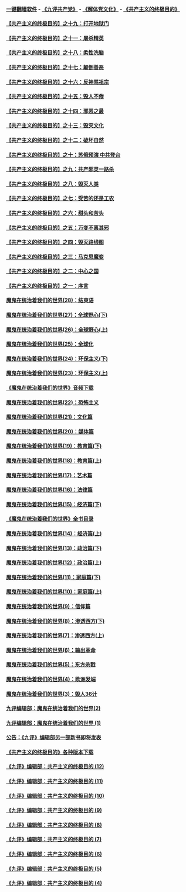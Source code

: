 #### [一键翻墙软件](https://github.com/gfw-breaker/nogfw/blob/master/README.md?t=05031537) -  [《九评共产党》](https://github.com/gfw-breaker/9ping.md?t=05031537) - [《解体党文化》](https://github.com/gfw-breaker/jtdwh.md?t=05031537) - [《共产主义的终极目的》](https://github.com/gfw-breaker/gczydzjmd.md?t=05031537)

#### [【共产主义的终极目的】之十九：打开地狱门](../pages/nsc422/n11206376.md?t=05031537) 

#### [【共产主义的终极目的】之十一：屠杀精英](../pages/nsc422/n11118442.md?t=05031537) 

#### [【共产主义的终极目的】之十八：柔性洗脑](../pages/nsc422/n11199994.md?t=05031537) 

#### [【共产主义的终极目的】之十七：颠倒善恶](../pages/nsc422/n11179782.md?t=05031537) 

#### [【共产主义的终极目的】之十六：反神骂祖宗](../pages/nsc422/n11166798.md?t=05031537) 

#### [【共产主义的终极目的】之十五：毁人不倦](../pages/nsc422/n11166792.md?t=05031537) 

#### [【共产主义的终极目的】之十四：邪恶之最](../pages/nsc422/n11150249.md?t=05031537) 

#### [【共产主义的终极目的】之十三：毁灭文化](../pages/nsc422/n11135227.md?t=05031537) 

#### [【共产主义的终极目的】之十二：破坏自然](../pages/nsc422/n11135214.md?t=05031537) 

#### [【共产主义的终极目的】之十：苏俄预演 中共登台](../pages/nsc422/n11118424.md?t=05031537) 

#### [【共产主义的终极目的】之九：共产邪灵一路杀](../pages/nsc422/n11114139.md?t=05031537) 

#### [【共产主义的终极目的】之八：毁灭人类](../pages/nsc422/n11108503.md?t=05031537) 

#### [【共产主义的终极目的】之七：受苦的还是工农](../pages/nsc422/n11101809.md?t=05031537) 

#### [【共产主义的终极目的】之六：甜头和苦头](../pages/nsc422/n11096971.md?t=05031537) 

#### [【共产主义的终极目的】之五：万变不离其邪](../pages/nsc422/n11091285.md?t=05031537) 

#### [【共产主义的终极目的】之四：毁灭路线图](../pages/nsc422/n11086284.md?t=05031537) 

#### [【共产主义的终极目的】之三：马克思魔变](../pages/nsc422/n11061941.md?t=05031537) 

#### [【共产主义的终极目的】之二：中心之国](../pages/nsc422/n11047728.md?t=05031537) 

#### [【共产主义的终极目的】之一：序言](../pages/nsc422/n11086077.md?t=05031537) 

#### [魔鬼在统治着我们的世界(28)：结束语](../pages/nsc422/n10936246.md?t=05031537) 

#### [魔鬼在统治着我们的世界(27)：全球野心(下)](../pages/nsc422/n10928319.md?t=05031537) 

#### [魔鬼在统治着我们的世界(26)：全球野心(上)](../pages/nsc422/n10900318.md?t=05031537) 

#### [魔鬼在统治着我们的世界(25)：全球化](../pages/nsc422/n10788205.md?t=05031537) 

#### [魔鬼在统治着我们的世界(24)：环保主义(下)](../pages/nsc422/n10695307.md?t=05031537) 

#### [魔鬼在统治着我们的世界(23)：环保主义(上)](../pages/nsc422/n10688613.md?t=05031537) 

#### [《魔鬼在统治着我们的世界》音频下载](../pages/nsc422/n10635553.md?t=05031537) 

#### [魔鬼在统治着我们的世界(22)：恐怖主义](../pages/nsc422/n10614727.md?t=05031537) 

#### [魔鬼在统治着我们的世界(21)：文化篇](../pages/nsc422/n10597706.md?t=05031537) 

#### [魔鬼在统治着我们的世界(20)：媒体篇](../pages/nsc422/n10586579.md?t=05031537) 

#### [魔鬼在统治着我们的世界(19)：教育篇(下)](../pages/nsc422/n10564808.md?t=05031537) 

#### [魔鬼在统治着我们的世界(18)：教育篇(上)](../pages/nsc422/n10526970.md?t=05031537) 

#### [魔鬼在统治着我们的世界(17)：艺术篇](../pages/nsc422/n10499093.md?t=05031537) 

#### [魔鬼在统治着我们的世界(16)：法律篇](../pages/nsc422/n10485969.md?t=05031537) 

#### [魔鬼在统治着我们的世界(15)：经济篇(下)](../pages/nsc422/n10469975.md?t=05031537) 

#### [《魔鬼在统治着我们的世界》全书目录](../pages/nsc422/n10464261.md?t=05031537) 

#### [魔鬼在统治着我们的世界(14)：经济篇(上)](../pages/nsc422/n10457370.md?t=05031537) 

#### [魔鬼在统治着我们的世界(13)：政治篇(下)](../pages/nsc422/n10448270.md?t=05031537) 

#### [魔鬼在统治着我们的世界(12)：政治篇(上)](../pages/nsc422/n10444576.md?t=05031537) 

#### [魔鬼在统治着我们的世界(11)：家庭篇(下)](../pages/nsc422/n10440961.md?t=05031537) 

#### [魔鬼在统治着我们的世界(10)：家庭篇(上)](../pages/nsc422/n10435448.md?t=05031537) 

#### [魔鬼在统治着我们的世界(9)：信仰篇](../pages/nsc422/n10432159.md?t=05031537) 

#### [魔鬼在统治着我们的世界(8)：渗透西方(下)](../pages/nsc422/n10429603.md?t=05031537) 

#### [魔鬼在统治着我们的世界(7)：渗透西方(上)](../pages/nsc422/n10426013.md?t=05031537) 

#### [魔鬼在统治着我们的世界(6)：输出革命](../pages/nsc422/n10421536.md?t=05031537) 

#### [魔鬼在统治着我们的世界(5)：东方杀戮](../pages/nsc422/n10417707.md?t=05031537) 

#### [魔鬼在统治着我们的世界(4)：欧洲发端](../pages/nsc422/n10414890.md?t=05031537) 

#### [魔鬼在统治着我们的世界(3)：毁人36计](../pages/nsc422/n10411583.md?t=05031537) 

#### [九评编辑部：魔鬼在统治着我们的世界(2)](../pages/nsc422/n10410036.md?t=05031537) 

#### [九评编辑部：魔鬼在统治着我们的世界 (1)](../pages/nsc422/n10406825.md?t=05031537) 

#### [公告：《九评》编辑部另一部新书即将发表](../pages/nsc422/n10405104.md?t=05031537) 

#### [《共产主义的终极目的》各种版本下载](../pages/nsc422/n10022138.md?t=05031537) 

#### [《九评》编辑部：共产主义的终极目的 (12)](../pages/nsc422/n9933272.md?t=05031537) 

#### [《九评》编辑部：共产主义的终极目的 (11)](../pages/nsc422/n9924973.md?t=05031537) 

#### [《九评》编辑部：共产主义的终极目的 (10)](../pages/nsc422/n9920883.md?t=05031537) 

#### [《九评》编辑部：共产主义的终极目的 (9)](../pages/nsc422/n9916363.md?t=05031537) 

#### [《九评》编辑部：共产主义的终极目的 (8)](../pages/nsc422/n9912488.md?t=05031537) 

#### [《九评》编辑部：共产主义的终极目的 (7)](../pages/nsc422/n9901176.md?t=05031537) 

#### [《九评》编辑部：共产主义的终极目的 (6)](../pages/nsc422/n9899359.md?t=05031537) 

#### [《九评》编辑部：共产主义的终极目的 (5)](../pages/nsc422/n9893174.md?t=05031537) 

#### [《九评》编辑部：共产主义的终极目的 (4)](../pages/nsc422/n9891246.md?t=05031537) 

